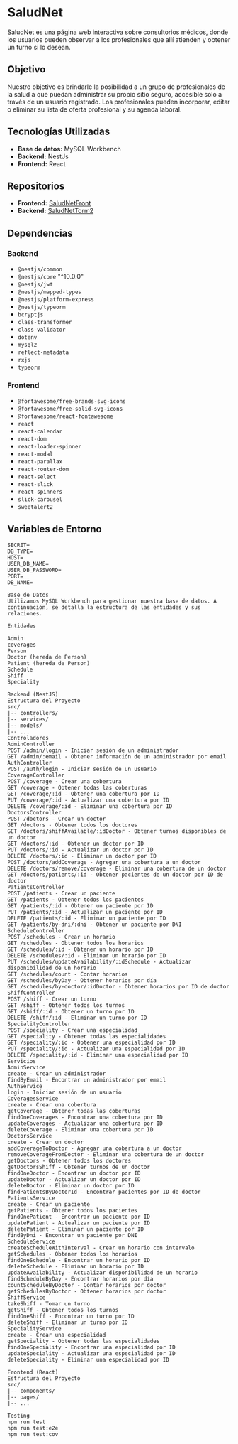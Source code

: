 # SaludNet

SaludNet es una página web interactiva sobre consultorios médicos, donde los usuarios pueden observar a los profesionales que allí atienden y obtener un turno si lo desean.

## Objetivo

Nuestro objetivo es brindarle la posibilidad a un grupo de profesionales de la salud a que puedan administrar su propio sitio seguro, accesible solo a través de un usuario registrado. Los profesionales pueden incorporar, editar o eliminar su lista de oferta profesional y su agenda laboral.

## Tecnologías Utilizadas

- **Base de datos:** MySQL Workbench
- **Backend:** NestJs
- **Frontend:** React

## Repositorios

- **Frontend:** [SaludNetFront](https://github.com/Manuelsevero91/SaludNetFront.git)
- **Backend:** [SaludNetTorm2](https://github.com/imolinap9191/SaludNetTorm2.git)

## Dependencias

### Backend

- `@nestjs/common`
- `@nestjs/core` "^10.0.0"
- `@nestjs/jwt`
- `@nestjs/mapped-types`
- `@nestjs/platform-express`
- `@nestjs/typeorm`
- `bcryptjs`
- `class-transformer`
- `class-validator`
- `dotenv`
- `mysql2`
- `reflect-metadata`
- `rxjs`
- `typeorm`


### Frontend

- `@fortawesome/free-brands-svg-icons`
- `@fortawesome/free-solid-svg-icons`
- `@fortawesome/react-fontawesome`
- `react`
- `react-calendar`
- `react-dom`
- `react-loader-spinner`
- `react-modal`
- `react-parallax`
- `react-router-dom`
- `react-select`
- `react-slick`
- `react-spinners`
- `slick-carousel`
- `sweetalert2`

## Variables de Entorno
```plaintext
SECRET=
DB_TYPE=
HOST=
USER_DB_NAME=
USER_DB_PASSWORD=
PORT=
DB_NAME=

Base de Datos
Utilizamos MySQL Workbench para gestionar nuestra base de datos. A continuación, se detalla la estructura de las entidades y sus relaciones.

Entidades

Admin
coverages
Person
Doctor (hereda de Person)
Patient (hereda de Person)
Schedule
Shiff
Speciality

Backend (NestJS)
Estructura del Proyecto
src/
|-- controllers/
|-- services/
|-- models/
|-- ...
Controladores
AdminController
POST /admin/login - Iniciar sesión de un administrador
GET /admin/:email - Obtener información de un administrador por email
AuthController
POST /auth/login - Iniciar sesión de un usuario
CoverageController
POST /coverage - Crear una cobertura
GET /coverage - Obtener todas las coberturas
GET /coverage/:id - Obtener una cobertura por ID
PUT /coverage/:id - Actualizar una cobertura por ID
DELETE /coverage/:id - Eliminar una cobertura por ID
DoctorsController
POST /doctors - Crear un doctor
GET /doctors - Obtener todos los doctores
GET /doctors/shiffAvailable/:idDoctor - Obtener turnos disponibles de un doctor
GET /doctors/:id - Obtener un doctor por ID
PUT /doctors/:id - Actualizar un doctor por ID
DELETE /doctors/:id - Eliminar un doctor por ID
POST /doctors/addCoverage - Agregar una cobertura a un doctor
DELETE /doctors/remove/coverage - Eliminar una cobertura de un doctor
GET /doctors/patients/:id - Obtener pacientes de un doctor por ID de doctor
PatientsController
POST /patients - Crear un paciente
GET /patients - Obtener todos los pacientes
GET /patients/:id - Obtener un paciente por ID
PUT /patients/:id - Actualizar un paciente por ID
DELETE /patients/:id - Eliminar un paciente por ID
GET /patients/by-dni/:dni - Obtener un paciente por DNI
ScheduleController
POST /schedules - Crear un horario
GET /schedules - Obtener todos los horarios
GET /schedules/:id - Obtener un horario por ID
DELETE /schedules/:id - Eliminar un horario por ID
PUT /schedules/updateAvailability/:idSchedule - Actualizar disponibilidad de un horario
GET /schedules/count - Contar horarios
GET /schedules/byDay - Obtener horarios por día
GET /schedules/by-doctor/:idDoctor - Obtener horarios por ID de doctor
ShiffController
POST /shiff - Crear un turno
GET /shiff - Obtener todos los turnos
GET /shiff/:id - Obtener un turno por ID
DELETE /shiff/:id - Eliminar un turno por ID
SpecialityController
POST /speciality - Crear una especialidad
GET /speciality - Obtener todas las especialidades
GET /speciality/:id - Obtener una especialidad por ID
PUT /speciality/:id - Actualizar una especialidad por ID
DELETE /speciality/:id - Eliminar una especialidad por ID
Servicios
AdminService
create - Crear un administrador
findByEmail - Encontrar un administrador por email
AuthService
login - Iniciar sesión de un usuario
CoveragesService
create - Crear una cobertura
getCoverage - Obtener todas las coberturas
findOneCoverages - Encontrar una cobertura por ID
updateCoverages - Actualizar una cobertura por ID
deleteCoverage - Eliminar una cobertura por ID
DoctorsService
create - Crear un doctor
addCoverageToDoctor - Agregar una cobertura a un doctor
removeCoverageFromDoctor - Eliminar una cobertura de un doctor
getDoctors - Obtener todos los doctores
getDoctorsShiff - Obtener turnos de un doctor
findOneDoctor - Encontrar un doctor por ID
updateDoctor - Actualizar un doctor por ID
deleteDoctor - Eliminar un doctor por ID
findPatientsByDoctorId - Encontrar pacientes por ID de doctor
PatientsService
create - Crear un paciente
getPatients - Obtener todos los pacientes
findOnePatient - Encontrar un paciente por ID
updatePatient - Actualizar un paciente por ID
deletePatient - Eliminar un paciente por ID
findByDni - Encontrar un paciente por DNI
ScheduleService
createScheduleWithInterval - Crear un horario con intervalo
getSchedules - Obtener todos los horarios
findOneSchedule - Encontrar un horario por ID
deleteSchedule - Eliminar un horario por ID
updateAvailability - Actualizar disponibilidad de un horario
findScheduleByDay - Encontrar horarios por día
countScheduleByDoctor - Contar horarios por doctor
getSchedulesByDoctor - Obtener horarios por doctor
ShiffService
takeShiff - Tomar un turno
getShiff - Obtener todos los turnos
findOneShiff - Encontrar un turno por ID
deleteShiff - Eliminar un turno por ID
SpecialityService
create - Crear una especialidad
getSpeciality - Obtener todas las especialidades
findOneSpeciality - Encontrar una especialidad por ID
updateSpeciality - Actualizar una especialidad por ID
deleteSpeciality - Eliminar una especialidad por ID

Frontend (React)
Estructura del Proyecto
src/
|-- components/
|-- pages/
|-- ...

Testing
npm run test
npm run test:e2e
npm run test:cov







